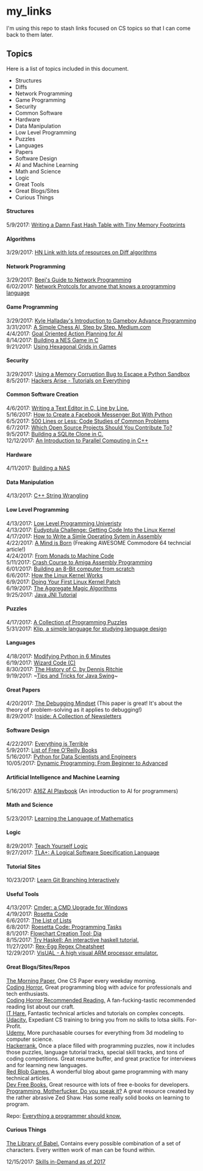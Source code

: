 # my_links
I'm using this repo to stash links focused on CS topics so that I can come back to them later.

## Topics
Here is a list of topics included in this document.
* Structures
* Diffs
* Network Programming
* Game Programming
* Security
* Common Software
* Hardware
* Data Manipulation
* Low Level Programming
* Puzzles
* Languages
* Papers
* Software Design
* AI and Machine Learning
* Math and Science
* Logic
* Great Tools
* Great Blogs/Sites
* Curious Things

#### Structures
5/9/2017: [Writing a Damn Fast Hash Table with Tiny Memory Footprints](http://www.idryman.org/blog/2017/05/03/writing-a-damn-fast-hash-table-with-tiny-memory-footprints/)  

#### Algorithms
3/29/2017: [HN Link with lots of resources on Diff algorithms](https://news.ycombinator.com/item?id=13983085)

#### Network Programming
3/29/2017: [Beej's Guide to Network Programming](http://beej.us/guide/bgnet/)  
6/02/2017: [Network Protcols for anyone that knows a programming language](https://www.destroyallsoftware.com/compendium/network-protocols/97d3ba4c24d21147)  

#### Game Programming
3/29/2017: [Kyle Halladay's Introduction to Gameboy Advance Programming](http://kylehalladay.com/blog/tutorial/2017/03/28/GBA-By-Example-1.html)  
3/31/2017: [A Simple Chess AI, Step by Step. Medium.com](https://medium.com/@lhartikk/simple-chess-ai-step-by-step-1d55a9266977)  
4/4/2017: [Goal Oriented Action Planning for AI](https://gamedevelopment.tutsplus.com/tutorials/goal-oriented-action-planning-for-a-smarter-ai--cms-20793)  
8/14/2017: [Building a NES Game in C](https://nesdoug.com/)  
9/21/2017: [Using Hexagonal Grids in Games](https://www.redblobgames.com/grids/hexagons/)  

#### Security
3/29/2017: [Using a Memory Corruption Bug to Escape a Python Sandbox](https://medium.com/@gabecpike/python-sandbox-escape-via-a-memory-corruption-bug-19dde4d5fea5)  
8/5/2017: [Hackers Arise - Tutorials on Everything](https://www.hackers-arise.com/)  

#### Common Software Creation
4/6/2017: [Writing a Text Editor in C, Line by Line.](http://viewsourcecode.org/snaptoken/kilo/)  
5/16/2017: [How to Create a Facebook Messenger Bot With Python](http://blog.apcelent.com/create-a-facebook-messenger-bot-with-python-flask.html)  
6/5/2017: [500 Lines or Less: Code Studies of Common Problems](https://github.com/aosabook/500lines)  
6/7/2017: [Which Open Source Projects Should You Contribute To?](https://www.koszek.com/blog/2017/05/31/which-open-source-projects-should-you-contribute-to/)  
9/5/2017: [Building a SQLite Clone in C.](https://cstack.github.io/db_tutorial/)  
12/12/2017: [An Introduction to Parallel Computing in C++](https://www.cs.cmu.edu/~15210/pasl.html#_parallel_fibonacci)  

#### Hardware
4/11/2017: [Building a NAS](http://jro.io/nas/)  

#### Data Manipulation
4/13/2017: [C++ String Wrangling](http://www.partow.net/programming/strtk/index.html#tutorial)  

#### Low Level Programming
4/13/2017: [Low Level Programming Univeristy](https://github.com/gurugio/lowlevelprogramming-university)  
4/13/2017: [Eudyptula Challenge: Getting Code Into the Linux Kernel](http://eudyptula-challenge.org/)  
4/17/2017: [How to Write a Simle Operating Sytem in Assembly](http://mikeos.sourceforge.net/write-your-own-os.html)  
4/22/2017: [A Mind is Born](https://linusakesson.net/scene/a-mind-is-born/) (Freaking AWESOME Commodore 64 techncial article!)  
4/24/2017: [From Monads to Machine Code](http://www.stephendiehl.com/posts/monads_machine_code.html)  
5/11/2017: [Crash Course to Amiga Assembly Programming](https://www.reaktor.com/blog/crash-course-to-amiga-assembly-programming/)  
6/01/2017: [Building an 8-Bit computer from scratch](https://eater.net/)  
6/6/2017: [How the Linux Kernel Works](https://0xax.gitbooks.io/linux-insides/content/)  
6/9/2017: [Doing Your First Linux Kernel Patch](https://kernelnewbies.org/FirstKernelPatch)  
6/19/2017: [The Aggregate Magic Algorithms](http://aggregate.org/MAGIC/)  
9/25/2017: [Java JNI Tutorial](https://www3.ntu.edu.sg/home/ehchua/programming/java/JavaNativeInterface.html)  

#### Puzzles
4/17/2017: [A Collection of Programming Puzzles](https://link.aqweeb.com/2pplo3w)  
5/31/2017: [Klip, a simple language for studying language design](https://github.com/datcodingguy/klip)  

#### Languages
4/18/2017: [Modifying Python in 6 Minutes](https://hackernoon.com/modifying-the-python-language-in-7-minutes-b94b0a99ce14)  
6/19/2017: [Wizard Code (C)](http://vendu.twodots.nl/wizardcode.html)  
8/30/2017: [The History of C, by Dennis Ritchie](https://www.bell-labs.com/usr/dmr/www/chist.html)  
9/19/2017: ~[Tips and Tricks for Java Swing](http://www.alethis.net/reference/java/swing.html)~    

#### Great Papers
4/20/2017: [The Debugging Mindset](http://queue.acm.org/detail.cfm?id=3068754) (This paper is great! It's about the theory of problem-solving as it applies to debugging!)  
8/29/2017: [Inside: A Collection of Newsletters](https://inside.com/)  

#### Software Design
4/22/2017: [Everything is Terrible](http://ferd.ca/tout-est-terrible.html)  
5/9/2017: [List of Free O'Reilly Books](http://www.oreilly.com/free/reports.html)  
5/16/2017: [Python for Data Scientists and Engineers](http://pythonforengineers.com/python-for-scientists-and-engineers/)  
10/05/2017: [Dynamic Programming: From Beginner to Advanced](https://www.topcoder.com/community/data-science/data-science-tutorials/dynamic-programming-from-novice-to-advanced/)  

#### Artificial Intelligence and Machine Learning
5/16/2017: [A16Z AI Playbook](http://aiplaybook.a16z.com/) (An introduction to AI for programmers)  

#### Math and Science
5/23/2017: [Learning the Language of Mathematics](https://wac.colostate.edu/llad/v4n1/jamison.pdf)  

#### Logic
8/29/2017: [Teach Yourself Logic](http://www.logicmatters.net/resources/pdfs/TeachYourselfLogic2017.pdf)  
9/27/2017: [TLA+: A Logical Software Specification Language](https://lamport.azurewebsites.net/tla/tla.html)  

#### Tutorial Sites
10/23/2017: [Learn Git Branching Interactively](https://learngitbranching.js.org/)  

#### Useful Tools
4/13/2017: [Cmder: a CMD Upgrade for Windows](http://cmder.net/)  
4/19/2017: [Rosetta Code](http://rosettacode.org/wiki/Rosetta_Code)  
6/6/2017: [The List of Lists](https://github.com/jnv/lists)  
6/8/2017: [Roesetta Code: Programming Tasks](http://rosettacode.org/wiki/Category:Programming_Tasks)  
8/1/2017: [Flowchart Creation Tool; Dia](http://dia-installer.de/)  
8/15/2017: [Try Haskell: An interactive haskell tutorial.](https://www.tryhaskell.org/)  
11/27/2017: [Rex-Egg Regex Cheatsheet](http://www.rexegg.com/regex-quickstart.html)  
12/29/2017: [VisUAL - A high visual ARM processor emulator.](https://salmanarif.bitbucket.io/visual/index.html)  

#### Great Blogs/Sites/Repos
[The Morning Paper.](https://blog.acolyer.org/) One CS Paper every weekday morning.  
[Coding Horror.](https://blog.codinghorror.com/) Great programming blog with advice for professionals and tech enthusiasts.  
[Coding Horror Recommended Reading.](https://blog.codinghorror.com/recommended-reading-for-developers/) A fan-fucking-tastic recommended reading list about our craft.  
[IT Hare.](http://ithare.com/) Fantastic technical articles and tutorials on complex concepts.  
[Udacity.](https://www.udacity.com/) Expediant CS training to bring you from no skills to lotsa skills. For-Profit.  
[Udemy.](https://www.udemy.com/) More purchasable courses for everything from 3d modeling to computer science.  
[Hackerrank.](https://www.hackerrank.com) Once a place filled with programming puzzles, now it includes those puzzles, language tutorial tracks, special skill tracks, and tons of coding competitions. Great resume buffer, and great practice for interviews and for learning new languages.  
[Red Blob Games.](https://www.redblobgames.com/) A wonderful blog about game programming with many technical articles.  
[Dev Free Books.](https://devfreebooks.github.io/?utm_source=t.co&utm_medium=referral) Great resource with lots of free e-books for developers.  
[Programming, Motherfucker. Do you speak it?](http://programming-motherfucker.com/become.html) A great resource created by the rather abrasive Zed Shaw. Has some really solid books on learning to program.  
  
Repo: [Everything a programmer should know.](https://github.com/mr-mig/every-programmer-should-know)  

#### Curious Things
[The Library of Babel.](https://libraryofbabel.info/) Contains every possible combination of a set of characters. Every written work of man can be found within.  

12/15/2017: [Skills in-Demand as of 2017](http://www.codingdojo.com/blog/7-most-in-demand-programming-languages-of-2018/)  
